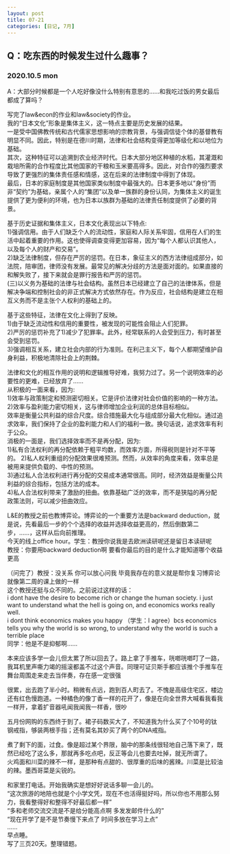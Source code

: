 ```yaml
---
layout: post
title: 07-21
categories: [日记, 7月]
---
```

## Q：吃东西的时候发生过什么趣事？

### 2020.10.5 mon
A：大部分时候都是一个人吃好像没什么特别有意思的……和我吃过饭的男女最后都成了算吗？

写完了law&econ的作业和law&society的作业。  
我的“日本文化”形象是集体主义，这一特点主要是历史发展的结果。  
一是受中国佛教传统和古代儒家思想影响的宗教背景，与强调信徒个体的基督教有明显不同。因此，特别是在德川时期，法律和社会结构变得更加等级化和以地位为基础。  
其次，这种特征可以追溯到农业经济时代。日本大部分地区种植的水稻，其灌溉和栽培所需的合作程度比其他国家的干粮和玉米要高得多。因此，对合作的强烈要求导致了更强烈的集体责任感和情感，这在后来的法律制度中得到了体现。  
最后，日本的家庭制度是其他国家类似制度中最强大的。日本更多地以“身份”而非“契约”为基础，亲属个人的“集团”以及单一族群的身份认同，为集体主义的诞生提供了更为便利的环境，也为日本以族群为基础的法律责任制度提供了必要的背景。  

基于历史证据和集体主义，日本文化表现出以下特点:  
1)强调信用。由于人们缺乏个人的流动性，家庭和人际关系牢固，信用在人们的生活中起着重要的作用。这也使得调查变得更加容易，因为“每个人都认识其他人，以及每个人的财产和交易”。  
2)缺乏法律制度，但存在严厉的惩罚。在日本，象征主义的西方法律组成部分，如法院，陪审团，律师没有发展。最常见的解决分歧的方法是面对面的。如果直接的和解失败了，接下来就会是罪行报告和严厉的惩罚。  
(三)以义务为基础的法律与社会结构。虽然日本已经建立了自己的法律体系，但是解决争端和控制社会的非正式解决方式依然存在。作为反应，社会结构是建立在相互义务而不是主张个人权利的基础上的。  

基于这些特征，法律在文化上得到了反映。  
1)由于缺乏流动性和信用的重要性，被发现的可能性会阻止人们犯罪。  
2)严厉的惩罚补充了1)减少了犯罪率。此外，经常联系的人会受到压力，有时甚至会受到惩罚。  
3)强调相互关系，建立社会内部的行为准则。在利己主义下，每个人都期望维护自身利益，积极地清除社会上的荆棘。  

法律和文化的相互作用的说明和逻辑推导好难，我努力过了。另一个说明效率的必要性的更难，已经放弃了……  
从积极的一面来看，因为:  
1)效率与政策制定和预测密切相关。它是评价法律对社会价值的影响的一种方法。  
2)效率与盈利能力密切相关，这与律师增加企业利润的总体目标相似。  
效率是衡量公共利益的综合尺度。综合措施最大化与组成部分最大化相似。通过追求效率，我们保持了企业的盈利能力和人们的福利一致。换句话说，追求效率有利于公众。    
消极的一面是，我们选择效率而不是再分配，因为:  
1)私有合法权利的再分配依赖于粗平均数，而效率方面，所得税则是针对不平等的。
2)私人权利重组的分配效果很难预测。然而，从效率的角度来看，效率总是被用来提供负载的、中性的预测。  
3)通过私人合法权利进行再分配的交易成本通常很高。同时，经济效益是衡量公共利益的综合指标，包括方法的成本。  
4)私人合法权利带来了激励的扭曲。依靠基础广泛的效率，而不是狭隘的再分配政策法则，可以减少扭曲效应。  

L&E的教授之前也教博弈论。博弈论的一个重要方法是backward deduction，就是说，先看最后一步的个个选择的收益并选择收益更高的，然后倒数第二步，……，这样从后向前推理。  
今天的线上office hour。学生：教授你说我是去欧洲读研呢还是留日本读研呢  
教授：你要用backward deduction啊 要看你最后的目的是什么才能知道哪个收益更高  

（问完了）教授：没关系 你可以放心问我 毕竟我存在的意义就是帮你复习博弈论 就像第二周的课上做的一样  
这个教授还挺与众不同的。之前说过这样的话：  
i dont have the desire to become rich or change the human society. i just want to understand what the hell is going on, and economics works really well.  
i dont think economics makes you happy （学生：I agree）bcs economics tells you why the world is so wrong, to understand why the world is such a terrible place  
同学：他是不是抑郁啊……  

本来应该多学一会儿但太累了所以回去了。路上拿了手推车，咣啷咣啷叮了一路，我耳机里声嘶力竭的摇滚都盖不过这个声音。同理可证贝斯手都应该推个手推车在舞台周围走来走去当伴奏，存在感一定很强  

很累，出去跑了半小时。稍微有点远，跑到百人町去了。不愧是高级住宅区，楼边还有红色慢跑道。一种橘色的像丁香一样的花开了，像是在向全世界大喊看我看我一样开，拿着扩音器吼闻我闻我一样香，很吵  

五月份网购的东西终于到了。裙子码数买大了，不知道我为什么买了个10号的钛钢戒指，够装两根手指；还有莫名其妙买了两个的DNA戒指。  

煮了剩下的面，过食。像是超过某个界限，脑中的那条线很轻地自己落下来了，既然已经吃了这么多，那就再多吃点吧，反正等会儿也要去吐掉，就无所谓了。  
火鸡面和川菜的辣不一样，是那种有点甜的、很厚重的后味的酱辣。川菜是比较油的辣。墨西哥菜是尖锐的。  

和家里打电话。开始我确实是想好好说话多聊一会儿的。  
“这次旅游的地陪也就是个小学文凭，现在不也活得挺好吗，所以你也不用那么努力，我看整得好和整得不好最后都一样”  
“多和老师交流交流是不是给分能高点啊 多发发邮件什么的”  
“现在开学了是不是节奏慢下来点了 时间多放在学习上点”  
……  
早点睡。  
写了三页20天。整理错题。  

